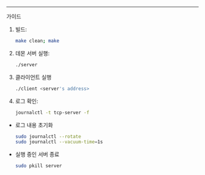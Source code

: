 ---
가이드

1. 빌드:
    
    ```bash
    make clean; make
    ```
    
2. 데몬 서버 실행:
    
    ```bash
    ./server
    ```

3. 클라이언트 실행
    
    ```bash
    ./client <server's address>
    ```
    
4. 로그 확인:
    
    ```bash
    journalctl -t tcp-server -f
    ```

    
- 로그 내용 초기화
    
    ```bash
    sudo journalctl --rotate
    sudo journalctl --vacuum-time=1s
    ```
    
- 실행 중인 서버 종료
    ```bash
    sudo pkill server
    ```  
